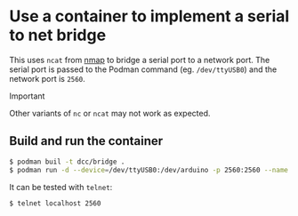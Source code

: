 # Use a container to implement a serial to net bridge

This uses `ncat` from [nmap](https://nmap.org/ncat/) to bridge a serial port to a network port. The serial port is passed to the Podman command (eg. `/dev/ttyUSB0`) and the network port is `2560`.

> [!IMPORTANT]
> Other variants of `nc` or `ncat` may not work as expected.

## Build and run the container

```bash
$ podman buil -t dcc/bridge .
$ podman run -d --device=/dev/ttyUSB0:/dev/arduino -p 2560:2560 --name dcc-bridge dcc/bridge
```

It can be tested with `telnet`:

```bash
$ telnet localhost 2560
```
